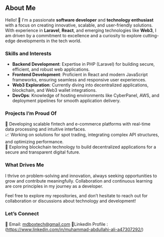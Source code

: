 
## About Me  
Hello! 👋 I'm a passionate **software developer** and **technology enthusiast** with a focus on creating innovative, scalable, and user-friendly solutions. With experience in **Laravel**, **React**, and emerging technologies like **Web3**, I am driven by a commitment to excellence and a curiosity to explore cutting-edge developments in the tech world.  

### Skills and Interests  
- **Backend Development**: Expertise in PHP (Laravel) for building secure, efficient, and robust web applications.  
- **Frontend Development**: Proficient in React and modern JavaScript frameworks, ensuring seamless and responsive user experiences.  
- **Web3 Exploration**: Currently diving into decentralized applications, blockchain, and Web3 wallet integrations.  
- **DevOps**: Knowledge of hosting environments like CyberPanel, AWS, and deployment pipelines for smooth application delivery.  
### Projects I’m Proud Of  
🚀 Developing scalable fintech and e-commerce platforms with real-time data processing and intuitive interfaces.  
📈 Working on solutions for spot trading, integrating complex API structures, and optimizing performance.  
🔗 Exploring blockchain technology to build decentralized applications for a secure and transparent digital future.  

### What Drives Me  
I thrive on problem-solving and innovation, always seeking opportunities to grow and contribute meaningfully. Collaboration and continuous learning are core principles in my journey as a developer.  

Feel free to explore my repositories, and don’t hesitate to reach out for collaboration or discussions about technology and development!  

### Let’s Connect  
📧 Email: mdboxtech@gmail.com 
📄LinkedIn Profile :(https://www.linkedin.com/in/muhammad-abdullahi-ali-a47307292/)

